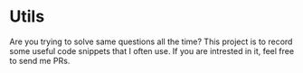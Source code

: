 # Utils

Are you trying to solve same questions all the time?
This project is to record some useful code snippets that I often use.
If you are intrested in it, feel free to send me PRs.
